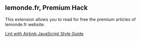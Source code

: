 ## lemonde.fr, Premium Hack

This extension allows you to read for free the premium articles of lemonde.fr website.

[Lint with Airbnb JavaScript Style Guide](https://github.com/airbnb/javascript)
